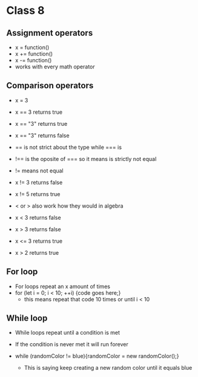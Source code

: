 # Class 8

## Assignment operators

- x = function()
- x += function()
- x -= function()
- works with every math operator

## Comparison operators

- x = 3
- x == 3 returns true
- x == "3" returns true
- x == "3" returns false

- == is not strict about the type while === is

- !== is the oposite of === so it means is strictly not equal

- != means not equal
- x != 3 returns false
- x != 5 returns true

- < or > also work how they would in algebra
- x < 3 returns false
- x > 3 returns false
- x <= 3 returns true
- x > 2 returns true

## For loop

- For loops repeat an x amount of times
- for (let i = 0; i < 10; ++i) {code goes here;}
    - this means repeat that code 10 times or until i < 10

## While loop

- While loops repeat until a condition is met
- If the condition is never met it will run forever

- while (randomColor != blue){randomColor = new randomColor();}
    - This is saying keep creating a new random color until it equals blue
    
